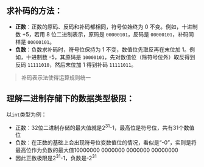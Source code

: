 ## 求补码的方法：

* **正数**：正数的原码、反码和补码都相同，符号位始终为 0 不变。例如，十进制数 +5，若用 8 位二进制表示，原码是 `00000101`，反码是 `00000101`，补码同样是 `00000101`。
* **负数**：负数求补码时，符号位保持为 1 不变，数值位先取反再在末位加 1。例如，十进制数 -5，其原码是 `10000101`，先对数值位（除符号位外）取反得到反码 `11111010`，然后末位加 1 得到补码 `11111011`。

> 补码表示法使得运算规则统一

## 理解二进制存储下的数据类型极限：

以`int`类型为例：

* 正数：32位二进制存储的最大值就是2<sup>31</sup>-1，最高位是符号位，共有31个数值位
* 负数：在正数的基础上会出现符号位变数值位的情况，看似是“-0”，实则是将最高位作为负数的最大值10000000 0000000 0000000 00000000
* 因此正数极限是2<sup>31</sup>-1，负数是-2<sup>31</sup>
